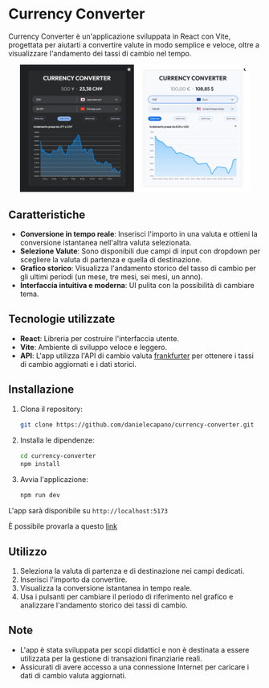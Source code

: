 # Currency Converter

Currency Converter è un'applicazione sviluppata in React con Vite, progettata per aiutarti a convertire valute in modo semplice e veloce, oltre a visualizzare l'andamento dei tassi di cambio nel tempo.



<p align="center">
   <img src="./screen-dark.png" width="45%" />
   <img src="./screen-light.png" width="45%" />
</p>

## Caratteristiche

- **Conversione in tempo reale**: Inserisci l'importo in una valuta e ottieni la conversione istantanea nell'altra valuta selezionata.
- **Selezione Valute**: Sono disponibili due campi di input con dropdown per scegliere la valuta di partenza e quella di destinazione.
- **Grafico storico**: Visualizza l'andamento storico del tasso di cambio per gli ultimi periodi (un mese, tre mesi, sei mesi, un anno).
- **Interfaccia intuitiva e moderna**: UI pulita con la possibilità di cambiare tema.

## Tecnologie utilizzate

- **React**: Libreria per costruire l'interfaccia utente.
- **Vite**: Ambiente di sviluppo veloce e leggero.
- **API**: L'app utilizza l'API di cambio valuta [frankfurter](https://frankfurter.dev/) per ottenere i tassi di cambio aggiornati e i dati storici.

## Installazione

1. Clona il repository:
   ```bash
   git clone https://github.com/danielecapano/currency-converter.git
   ```

2. Installa le dipendenze:
   ```bash
   cd currency-converter
   npm install
   ```

3. Avvia l'applicazione:
   ```bash
   npm run dev
   ```

L'app sarà disponibile su `http://localhost:5173`

È possibile provarla a questo [link](https://currency-converter-2024.netlify.app/)

## Utilizzo
1. Seleziona la valuta di partenza e di destinazione nei campi dedicati.
2. Inserisci l'importo da convertire.
3. Visualizza la conversione istantanea in tempo reale.
4. Usa i pulsanti per cambiare il periodo di riferimento nel grafico e analizzare l'andamento storico dei tassi di cambio.



## Note
- L'app è stata sviluppata per scopi didattici e non è destinata a essere utilizzata per la gestione di transazioni finanziarie reali.
- Assicurati di avere accesso a una connessione Internet per caricare i dati di cambio valuta aggiornati.

